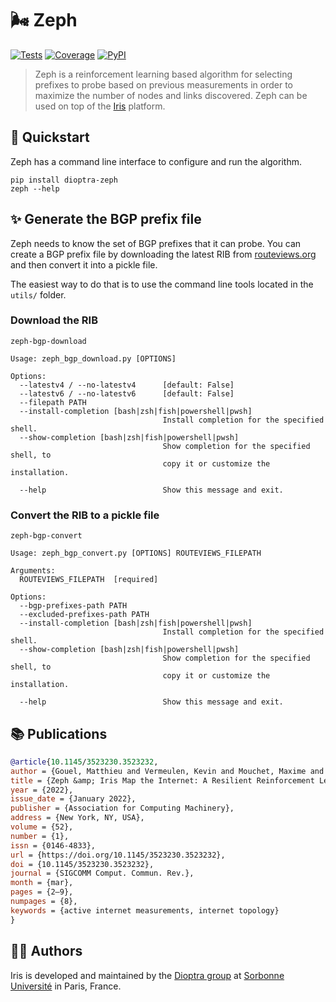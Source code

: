 # 🌬️ Zeph

[![Tests](https://img.shields.io/github/workflow/status/dioptra-io/zeph/Tests?logo=github)](https://github.com/dioptra-io/zeph/actions/workflows/tests.yml)
[![Coverage](https://img.shields.io/codecov/c/github/dioptra-io/zeph?logo=codecov&logoColor=white)](https://app.codecov.io/gh/dioptra-io/zeph)
[![PyPI](https://img.shields.io/pypi/v/dioptra-zeph?color=blue&logo=pypi&logoColor=white)](https://pypi.org/project/dioptra-zeph/)

> Zeph is a reinforcement learning based algorithm for selecting prefixes to probe based on previous measurements in order to maximize the number of nodes and links discovered. Zeph can be used on top of the [Iris](https://iris.dioptra.io) platform.


## 🚀 Quickstart

Zeph has a command line interface to configure and run the algorithm.

```
pip install dioptra-zeph
zeph --help
```

## ✨ Generate the BGP prefix file

Zeph needs to know the set of BGP prefixes that it can probe.
You can create a BGP prefix file by downloading the latest RIB from [routeviews.org](http://routeviews.org) and then convert it into a pickle file.

The easiest way to do that is to use the command line tools located in the `utils/` folder.

### Download the RIB

`zeph-bgp-download`

```
Usage: zeph_bgp_download.py [OPTIONS]

Options:
  --latestv4 / --no-latestv4      [default: False]
  --latestv6 / --no-latestv6      [default: False]
  --filepath PATH
  --install-completion [bash|zsh|fish|powershell|pwsh]
                                  Install completion for the specified shell.
  --show-completion [bash|zsh|fish|powershell|pwsh]
                                  Show completion for the specified shell, to
                                  copy it or customize the installation.

  --help                          Show this message and exit.
  ```

### Convert the RIB to a pickle file

`zeph-bgp-convert`

```
Usage: zeph_bgp_convert.py [OPTIONS] ROUTEVIEWS_FILEPATH

Arguments:
  ROUTEVIEWS_FILEPATH  [required]

Options:
  --bgp-prefixes-path PATH
  --excluded-prefixes-path PATH
  --install-completion [bash|zsh|fish|powershell|pwsh]
                                  Install completion for the specified shell.
  --show-completion [bash|zsh|fish|powershell|pwsh]
                                  Show completion for the specified shell, to
                                  copy it or customize the installation.

  --help                          Show this message and exit.
```

## 📚 Publications

```bibtex
@article{10.1145/3523230.3523232,
author = {Gouel, Matthieu and Vermeulen, Kevin and Mouchet, Maxime and Rohrer, Justin P. and Fourmaux, Olivier and Friedman, Timur},
title = {Zeph &amp; Iris Map the Internet: A Resilient Reinforcement Learning Approach to Distributed IP Route Tracing},
year = {2022},
issue_date = {January 2022},
publisher = {Association for Computing Machinery},
address = {New York, NY, USA},
volume = {52},
number = {1},
issn = {0146-4833},
url = {https://doi.org/10.1145/3523230.3523232},
doi = {10.1145/3523230.3523232},
journal = {SIGCOMM Comput. Commun. Rev.},
month = {mar},
pages = {2–9},
numpages = {8},
keywords = {active internet measurements, internet topology}
}
```

## 🧑‍💻 Authors

Iris is developed and maintained by the [Dioptra group](https://dioptra.io) at [Sorbonne Université](https://www.sorbonne-universite.fr) in Paris, France.
